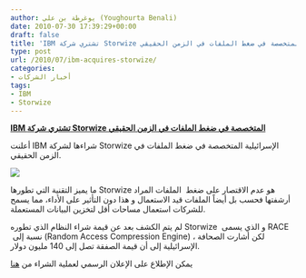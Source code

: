 ```yaml
---
author: يوغرطة بن علي (Youghourta Benali)
date: 2010-07-30 17:39:29+00:00
draft: false
title: 'IBM تشتري شركة Storwize المتخصصة في ضغط الملفات في الزمن الحقيقي  '
type: post
url: /2010/07/ibm-acquires-storwize/
categories:
- أخبار الشركات
tags:
- IBM
- Storwize
---
```


**[IBM تشتري شركة Storwize المتخصصة في ضغط الملفات في الزمن الحقيقي](http://www.it-scoop.com/2010/07/ibm-acquires-storwize/)**




أعلنت IBM شراءها لشركة Storwize الإسرائيلية المتخصصة في ضغط الملفات في الزمن الحقيقي.




[![](http://www.storwize.com/images_storwize/common/logo.jpg  )
](http://www.it-scoop.com/2010/07/ibm-acquires-storwize/)


ما يميز التقنية التي تطورها Storwize هو عدم الاقتصار على ضغط  الملفات المراد أرشفتها فحسب بل أيضاً الملفات قيد الاستعمال و هذا دون التأثير على الأداء، مما يسمح للشركات استعمال مساحات أقل لتخزين البيانات المستعملة.

لم يتم الكشف بعد عن قيمة شراء النظام الذي تطوره Storwize  و الذي يسمى RACE  نسبة إلى (Random Access Compression Engine) ، لكن أشارت الصحافة الإسرائيلية إلى أن قيمة الصفقة تصل إلى 140 مليون دولار.

يمكن الإطلاع على الإعلان الرسمي لعملية الشراء من [هنا](http://www.storwize.com/IBM_Acquires_Storwize.asp)
